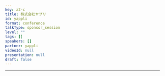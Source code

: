 ```yaml
---
key: a2-c
title: 株式会社ヤプリ
id: yappli
format: conference
talkType: sponsor_session
level: ""
tags: []
speakers: []
partner: yappli
videoId: null
presentation: null
draft: false
---
```


---
